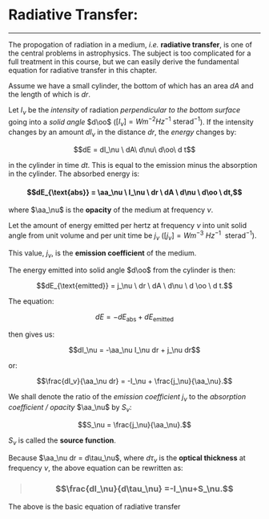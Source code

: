 # Radiative Transfer:

***

The propogation of radiation in a medium, *i.e.* **radiative transfer**, is one of the central problems in astrophysics. The subject is too complicated for a full treatment in this course, but we can easily derive the fundamental equation for radiative transfer in this chapter. 

Assume we have a small cylinder, the bottom of which has an area $dA$ and the length of which is $dr$. 

Let $I_\nu$ be the *intensity* of radiation *perpendicular to the bottom surface* going into a *solid angle* $d\oo$ ($[I_\nu] = Wm^{-2}Hz^{-1}\text{ sterad}^{-1}$). If the intensity changes by an amount $dI_\nu$ in the distance $dr$, the *energy* changes by:

$$dE = dI_\nu \ dA\ d\nu\  d\oo\  d t$$

in the cylinder in time $dt$. This is equal to the emission minus the absorption in the cylinder. The absorbed energy is:

#### $$dE_{\text{abs}} = \aa_\nu \ I_\nu \ dr \ dA \ d\nu \ d\oo \ dt,$$

where $\aa_\nu$ is the **opacity** of the medium at frequency $\nu$.	

Let the amount of energy emitted per hertz at frequency $\nu$ into unit solid angle from unit volume and per unit time be $j_\nu$ ($[j_\nu] = W m^{-3} \ Hz^{-1} \ \text{ sterad}^{-1}$). 

This value, $j_\nu$, is the **emission coefficient** of the medium.

The energy emitted into solid angle $d\oo$ from the cylinder is then:

$$dE_{\text{emitted}} = j_\nu \  dr \ dA \ d\nu \ d \oo \ d t.$$

The equation:

$$dE = -dE_{\text{abs}} + dE_{\text{emitted}}$$

then gives us:

$$dI_\nu = -\aa_\nu I_\nu  dr + j_\nu dr$$

or:

$$\frac{dI_v}{\aa_\nu dr} =  -I_\nu + \frac{j_\nu}{\aa_\nu}.$$

We shall denote the ratio of the *emission coefficient* $j_\nu$ to the *absorption coefficient / opacity* $\aa_\nu$ by $S_\nu$:

$$S_\nu = \frac{j_\nu}{\aa_\nu}.$$

$S_\nu$ is called the **source function**. 

Because $\aa_\nu dr = d\tau_\nu$, where $d\tau_\nu$ is the **optical thickness** at frequency $\nu$, the above equation can be rewritten as:

> ### $$\frac{dI_\nu}{d\tau_\nu} =-I_\nu+S_\nu.$$

The above is the basic equation of radiative transfer